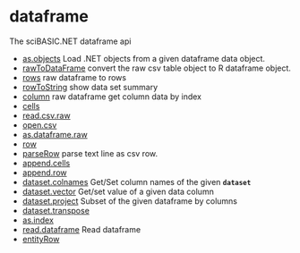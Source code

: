 # dataframe

The sciBASIC.NET dataframe api

+ [as.objects](dataframe/as.objects.1) Load .NET objects from a given dataframe data object.
+ [rawToDataFrame](dataframe/rawToDataFrame.1) convert the raw csv table object to R dataframe object.
+ [rows](dataframe/rows.1) raw dataframe to rows
+ [rowToString](dataframe/rowToString.1) show data set summary
+ [column](dataframe/column.1) raw dataframe get column data by index
+ [cells](dataframe/cells.1) 
+ [read.csv.raw](dataframe/read.csv.raw.1) 
+ [open.csv](dataframe/open.csv.1) 
+ [as.dataframe.raw](dataframe/as.dataframe.raw.1) 
+ [row](dataframe/row.1) 
+ [parseRow](dataframe/parseRow.1) parse text line as csv row.
+ [append.cells](dataframe/append.cells.1) 
+ [append.row](dataframe/append.row.1) 
+ [dataset.colnames](dataframe/dataset.colnames.1) Get/Set column names of the given **`dataset`**
+ [dataset.vector](dataframe/dataset.vector.1) Get/set value of a given data column
+ [dataset.project](dataframe/dataset.project.1) Subset of the given dataframe by columns
+ [dataset.transpose](dataframe/dataset.transpose.1) 
+ [as.index](dataframe/as.index.1) 
+ [read.dataframe](dataframe/read.dataframe.1) Read dataframe
+ [entityRow](dataframe/entityRow.1) 

